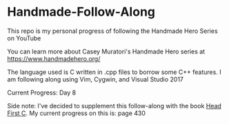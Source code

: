 # Handmade-Follow-Along
This repo is my personal progress of following the Handmade Hero Series on YouTube

You can learn more about Casey Muratori's Handmade Hero series at https://www.handmadehero.org/

The language used is C written in .cpp files to borrow some C++ features. I am following along using Vim, Cygwin, and Visual Studio 2017

Current Progress: Day 8

Side note: I've decided to supplement this follow-along with the book [Head First C](https://www.amazon.com/Head-First-C-Brain-Friendly-Guide/dp/1449399916).
My current progress on this is: page 430